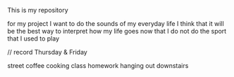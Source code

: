 This is my repository

for my project I want to do the sounds of my everyday life
I think that it will be the best way to interpret how my life goes now that I do not do the sport that I used to play

// record Thursday & Friday

street
coffee
cooking
class
homework
hanging out downstairs
